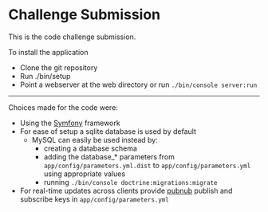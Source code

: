 Challenge Submission
====================

This is the code challenge submission.

To install the application

- Clone the git repository
- Run ./bin/setup
- Point a webserver at the web directory or run `./bin/console server:run`

---

Choices made for the code were:

- Using the [Symfony](http://symfony.com) framework
- For ease of setup a sqlite database is used by default
    - MySQL can easily be used instead by:
        - creating a database schema
        - adding the database_* parameters
          from `app/config/parameters.yml.dist` to `app/config/parameters.yml`
          using appropriate values
        - running `./bin/console doctrine:migrations:migrate`
- For real-time updates across clients provide [pubnub](http://pubnub.com) publish and subscribe keys in `app/config/parameters.yml`
